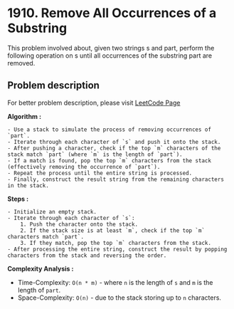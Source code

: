 # 1910. Remove All Occurrences of a Substring

This problem involved about, given two strings s and part, perform the following operation on s until all occurrences of the substring part are removed.

## Problem description

For better problem description, please visit [LeetCode Page](https://leetcode.com/problems/remove-all-occurrences-of-a-substring/description)

**Algorithm :**<br/>

    - Use a stack to simulate the process of removing occurrences of `part`.
    - Iterate through each character of `s` and push it onto the stack.
    - After pushing a character, check if the top `m` characters of the stack match `part` (where `m` is the length of `part`).
    - If a match is found, pop the top `m` characters from the stack (effectively removing the occurrence of `part`).
    - Repeat the process until the entire string is processed.
    - Finally, construct the result string from the remaining characters in the stack.

**Steps :** <br/>

    - Initialize an empty stack.
    - Iterate through each character of `s`:
        1. Push the character onto the stack.
        2. If the stack size is at least `m`, check if the top `m` characters match `part`.
        3. If they match, pop the top `m` characters from the stack.
    - After processing the entire string, construct the result by popping characters from the stack and reversing the order.

**Complexity Analysis :**<br/>

-   Time-Complexity: `O(n * m)` - where `n` is the length of `s` and `m` is the length of `part`.
-   Space-Complexity: `O(n)` - due to the stack storing up to `n` characters.
